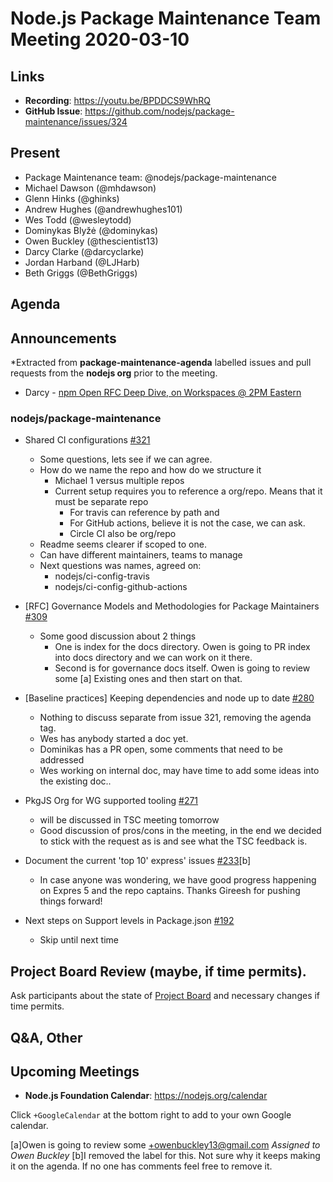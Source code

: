 ﻿# Node.js  Package Maintenance Team Meeting 2020-03-10

## Links

* **Recording**: https://youtu.be/BPDDCS9WhRQ
* **GitHub Issue**: https://github.com/nodejs/package-maintenance/issues/324

## Present


* Package Maintenance team: @nodejs/package-maintenance
* Michael Dawson (@mhdawson)
* Glenn Hinks (@ghinks)
* Andrew Hughes (@andrewhughes101)
* Wes Todd (@wesleytodd)
* Dominykas Blyžė (@dominykas)
* Owen Buckley (@thescientist13)
* Darcy Clarke (@darcyclarke)
* Jordan Harband (@LJHarb)
* Beth Griggs (@BethGriggs)

## Agenda

## Announcements
 
*Extracted from **package-maintenance-agenda** labelled issues and pull requests from the **nodejs org** prior to the meeting.

* Darcy - [npm Open RFC Deep Dive, on Workspaces @ 2PM Eastern](https://github.com/npm/rfcs/issues/106)

### nodejs/package-maintenance

* Shared CI configurations [#321](https://github.com/nodejs/package-maintenance/issues/321)
  * Some questions, lets see if we can agree.
  * How do we name the repo and how do we structure it
    * Michael 1 versus multiple repos
    * Current setup requires you to reference a org/repo.  Means that it must be separate repo
      * For travis can reference by path and 
      * For GitHub actions, believe it is not the case, we can ask.
      * Circle CI also be org/repo
   * Readme seems clearer if scoped to one.  
   * Can have different maintainers, teams to manage
  * Next questions was names, agreed on: 
    * nodejs/ci-config-travis
    * nodejs/ci-config-github-actions   

* \[RFC\] Governance Models and Methodologies for Package Maintainers [#309](https://github.com/nodejs/package-maintenance/issues/309)
  * Some good discussion about 2 things
    * One is index for the docs directory. Owen is going to PR index into docs
      directory and we can work on it there.
    * Second is for governance docs itself.  Owen is going to review some [a]
      Existing ones and then start on that.

* \[Baseline practices\] Keeping dependencies and node up to date [#280](https://github.com/nodejs/package-maintenance/issues/280)
  * Nothing to discuss separate from issue 321, removing the agenda tag.
  * Wes has anybody started a doc yet.
  * Dominikas has a PR open, some comments that need to be addressed
  * Wes working on internal doc, may have time to add some ideas into the
    existing doc..

* PkgJS Org for WG supported tooling [#271](https://github.com/nodejs/package-maintenance/issues/271)
  * will be discussed in TSC meeting tomorrow
  * Good discussion of pros/cons in the meeting, in the end we decided to
    stick with the request as is and see what the TSC feedback is.

* Document the current 'top 10' express' issues [#233](https://github.com/nodejs/package-maintenance/issues/233)[b]
  * In case anyone was wondering, we have good progress happening on Expres 5 and the repo captains. Thanks Gireesh for pushing things forward!

* Next steps on Support levels in Package.json [#192](https://github.com/nodejs/package-maintenance/issues/192)
  * Skip until next time


## Project Board Review (maybe, if time permits).


Ask participants about the state of [Project Board](https://github.com/nodejs/package-maintenance/projects/1) and necessary changes if time permits.


## Q&A, Other


## Upcoming Meetings


* **Node.js Foundation Calendar**: https://nodejs.org/calendar


Click `+GoogleCalendar` at the bottom right to add to your own Google calendar.




[a]Owen is going to review some  +owenbuckley13@gmail.com
_Assigned to Owen Buckley_
[b]I removed the label for this.  Not sure why it keeps making it on the agenda.  If no one has comments feel free to remove it.
